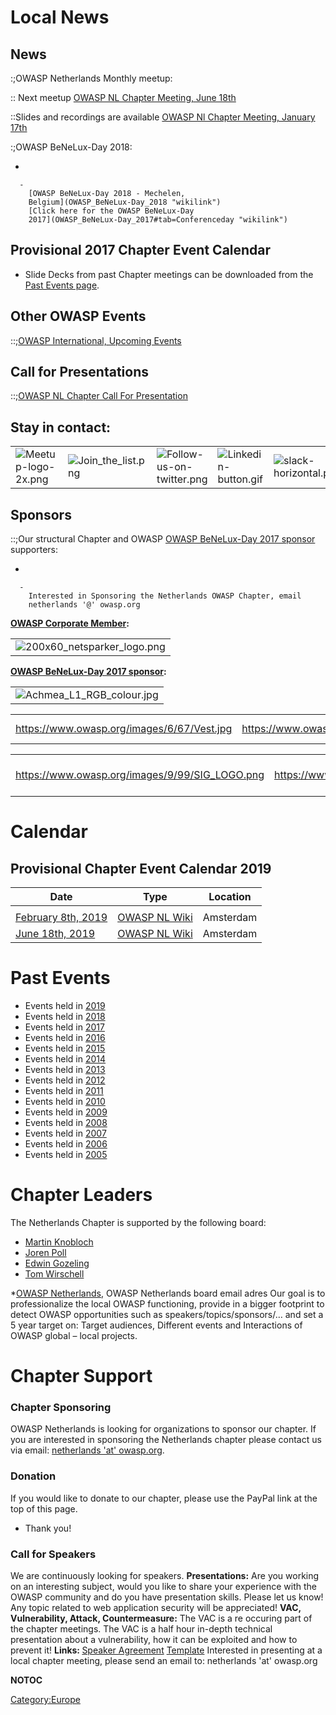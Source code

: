# Local News

## **News**

:;OWASP Netherlands Monthly meetup:

:: Next meetup [OWASP NL Chapter Meeting, June
18th](OWASP_NL_Monthly_Meetup#June_18.2C_2019 "wikilink")

::Slides and recordings are available [OWASP Nl Chapter Meeting, January
17th](OWASP_NL_Monthly_Meetup#January_17.2C_2019,_Hilversum "wikilink")

:;OWASP BeNeLux-Day 2018:

  -

      -
        [OWASP BeNeLux-Day 2018 - Mechelen,
        Belgium](OWASP_BeNeLux-Day_2018 "wikilink")
        [Click here for the OWASP BeNeLux-Day
        2017](OWASP_BeNeLux-Day_2017#tab=Conferenceday "wikilink")

## **Provisional 2017 Chapter Event Calendar**

  - Slide Decks from past Chapter meetings can be downloaded from the
    [Past Events page](Netherlands#Past_Events "wikilink").

## **Other OWASP Events**

::;[OWASP International, Upcoming
Events](OWASP_Events/upcoming_events "wikilink")

## **Call for Presentations**

::;[OWASP NL Chapter Call For
Presentation](https://docs.google.com/a/owasp.org/spreadsheet/viewform?formkey=dGs1UFN0Ul9YR1pRcGdYRmtYallraUE6MQ#gid=0)

## **Stay in contact:**

<center>

|                                                                |                                                               |                                                                                  |                                                                   |                                                                      |
| -------------------------------------------------------------- | ------------------------------------------------------------- | -------------------------------------------------------------------------------- | ----------------------------------------------------------------- | -------------------------------------------------------------------- |
| ![Meetup-logo-2x.png](Meetup-logo-2x.png "Meetup-logo-2x.png") | ![Join_the_list.png](Join_the_list.png "Join_the_list.png") | ![Follow-us-on-twitter.png](Follow-us-on-twitter.png "Follow-us-on-twitter.png") | ![Linkedin-button.gif](Linkedin-button.gif "Linkedin-button.gif") | ![slack-horizontal.png](slack-horizontal.png "slack-horizontal.png") |

</center>

## **Sponsors**

::;Our structural Chapter and OWASP [OWASP BeNeLux-Day 2017
sponsor](OWASP_BeNeLux-Day_2017 "wikilink") supporters:

  -

      -
        Interested in Sponsoring the Netherlands OWASP Chapter, email
        netherlands '@' owasp.org


**[OWASP Corporate
Member](https://www.owasp.org/index.php/Corporate_Membership):**

<center>

|                                                                                          |
| ---------------------------------------------------------------------------------------- |
| ![200x60_netsparker_logo.png](200x60_netsparker_logo.png "200x60_netsparker_logo.png") |

</center>

**[OWASP BeNeLux-Day 2017 sponsor](OWASP_BeNeLux-Day_2017 "wikilink"):**

<center>

|                                                                                     |
| ----------------------------------------------------------------------------------- |
| ![Achmea_L1_RGB_colour.jpg](Achmea_L1_RGB_colour.jpg "Achmea_L1_RGB_colour.jpg") |

</center>

<center>

|                                                                    |                                                                                    |                                                                                                                                            |
| ------------------------------------------------------------------ | ---------------------------------------------------------------------------------- | ------------------------------------------------------------------------------------------------------------------------------------------ |
| [<https://www.owasp.org/images/6/67/Vest.jpg>](http://www.vest.nl) | [<https://www.owasp.org/images/f/ff/Secwatch_logo_small.png>](https://secwatch.nl) | ![Avi_Logo_Transparent_Background_300pix.png](Avi_Logo_Transparent_Background_300pix.png "Avi_Logo_Transparent_Background_300pix.png") |

</center>

<center>

|                                                                                |                                                                                      |                                                                                                           |                                                                                                             |
| ------------------------------------------------------------------------------ | ------------------------------------------------------------------------------------ | --------------------------------------------------------------------------------------------------------- | ----------------------------------------------------------------------------------------------------------- |
| [<https://www.owasp.org/images/9/99/SIG_LOGO.png>](http://www.sig.eu/security) | [<https://www.owasp.org/images/7/78/Secura_logo_small.png>](https://www.secura.com/) | ![Xebia_logo-large-transparent.png](Xebia_logo-large-transparent.png "Xebia_logo-large-transparent.png") | [<https://www.owasp.org/images/9/9a/Logo_Informatiebeveiliging-200.png>](https://informatiebeveiliging.nl/) |

</center>

# Calendar

## Provisional Chapter Event Calendar 2019

| Date                                                                                            | Type                                                                   | Location  |
| ----------------------------------------------------------------------------------------------- | ---------------------------------------------------------------------- | --------- |
|                                                                                                 |                                                                        |           |
| [February 8th, 2019](https://www.meetup.com/OWASP-Chapter-Netherlands-Meetup/events/247313273/) | [OWASP NL Wiki](OWASP_NL_Monthly_Meetup#January_17.2C_2019 "wikilink") | Amsterdam |
| [June 18th, 2019](https://www.meetup.com/OWASP-Chapter-Netherlands-Meetup/events/261811435/)    | [OWASP NL Wiki](OWASP_NL_Monthly_Meetup#June_18.2C_2019 "wikilink")    | Amsterdam |

# Past Events

  - Events held in [2019](Netherlands_Previous_Events_2019 "wikilink")
  - Events held in [2018](Netherlands_Previous_Events_2018 "wikilink")
  - Events held in [2017](Netherlands_Previous_Events_2017 "wikilink")
  - Events held in [2016](Netherlands_Previous_Events_2016 "wikilink")
  - Events held in [2015](Netherlands_Previous_Events_2015 "wikilink")
  - Events held in [2014](Netherlands_Previous_Events_2014 "wikilink")
  - Events held in [2013](Netherlands_Previous_Events_2013 "wikilink")
  - Events held in [2012](Netherlands_Previous_Events_2012 "wikilink")
  - Events held in [2011](Netherlands_Previous_Events_2011 "wikilink")
  - Events held in [2010](Netherlands_Previous_Events_2010 "wikilink")
  - Events held in [2009](Netherlands_Previous_Events_2009 "wikilink")
  - Events held in [2008](Netherlands_Previous_Events_2008 "wikilink")
  - Events held in [2007](Netherlands_Previous_Events_2007 "wikilink")
  - Events held in [2006](Netherlands_Previous_Events_2006 "wikilink")
  - Events held in [2005](Netherlands_Previous_Events_2005 "wikilink")

# Chapter Leaders

The Netherlands Chapter is supported by the following board:

  - [Martin
    Knobloch](https://www.owasp.org/index.php/User:Knoblochmartin)
  - [Joren Poll](https://www.owasp.org/index.php/User:Joren)
  - [Edwin
    Gozeling](https://www.owasp.org/index.php/User:Edwin_Gozeling)
  - [Tom Wirschell](https://www.owasp.org/index.php/User:Cooper)


\*[OWASP Netherlands](mailto:netherlands@owasp.org), OWASP Netherlands
board email adres Our goal is to professionalize the local OWASP
functioning, provide in a bigger footprint to detect OWASP opportunities
such as speakers/topics/sponsors/… and set a 5 year target on: Target
audiences, Different events and Interactions of OWASP global – local
projects.

# Chapter Support

### Chapter Sponsoring

OWASP Netherlands is looking for organizations to sponsor our chapter.
If you are interested in sponsoring the Netherlands chapter please
contact us via email: [netherlands 'at'
owasp.org](mailto:netherlands@owasp.org).

### Donation

If you would like to donate to our chapter, please use the PayPal link
at the top of this page.

  - Thank you\!

### Call for Speakers

We are continuously looking for speakers.
**Presentations:** Are you working on an interesting subject, would you
like to share your experience with the OWASP community and do you have
presentation skills. Please let us know\! Any topic related to web
application security will be appreciated\!
**VAC, Vulnerability, Attack, Countermeasure:** The VAC is a re occuring
part of the chapter meetings. The VAC is a half hour in-depth technical
presentation about a vulnerability, how it can be exploited and how to
prevent it\!
<span style="font-weight: bold;">Links: </span> [Speaker
Agreement](http://www.owasp.org/index.php/Speaker_Agreement)
[Template](http://www.owasp.org/images/5/54/Presentation_template.ppt)
Interested in presenting at a local chapter meeting, please send an
email to: netherlands 'at' owasp.org

__NOTOC__ <headertabs></headertabs>

[Category:Europe](Category:Europe "wikilink")